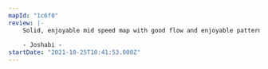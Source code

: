 ```yaml
---
mapId: "1c6f0"
review: |-
    Solid, enjoyable mid speed map with good flow and enjoyable patterns
    
    - Joshabi -
startDate: "2021-10-25T10:41:53.000Z"
---
```

